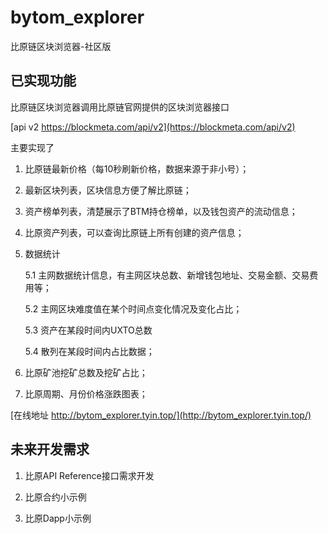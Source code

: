 # bytom_explorer

比原链区块浏览器-社区版


## 已实现功能

比原链区块浏览器调用比原链官网提供的区块浏览器接口

[api v2 https://blockmeta.com/api/v2](https://blockmeta.com/api/v2)

主要实现了

1. 比原链最新价格（每10秒刷新价格，数据来源于非小号）；

2. 最新区块列表，区块信息方便了解比原链；

3. 资产榜单列表，清楚展示了BTM持仓榜单，以及钱包资产的流动信息；

4. 比原资产列表，可以查询比原链上所有创建的资产信息；

5. 数据统计

    5.1 主网数据统计信息，有主网区块总数、新增钱包地址、交易金额、交易费用等；

    5.2 主网区块难度值在某个时间点变化情况及变化占比；

    5.3 资产在某段时间内UXTO总数

    5.4 散列在某段时间内占比数据；

6. 比原矿池挖矿总数及挖矿占比；

7. 比原周期、月份价格涨跌图表；

[在线地址 http://bytom_explorer.tyin.top/](http://bytom_explorer.tyin.top/)


## 未来开发需求

1. 比原API Reference接口需求开发

2. 比原合约小示例

3. 比原Dapp小示例
